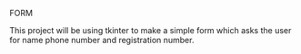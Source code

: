 <p>FORM</p>
This project will be using tkinter to make a simple form which asks the user for name phone number and registration number.

